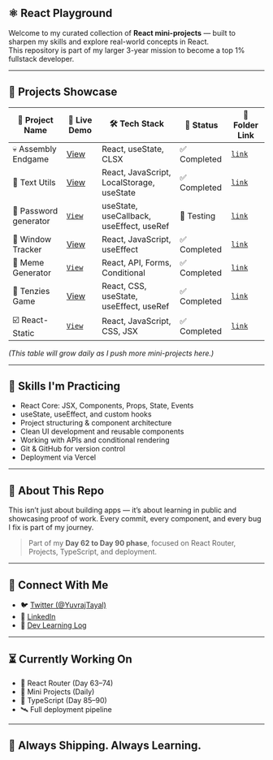 ## ⚛️ React Playground

Welcome to my curated collection of **React mini-projects** — built to sharpen my skills and explore real-world concepts in React.  
This repository is part of my larger 3-year mission to become a top 1% fullstack developer.

---
## 🚀 Projects Showcase

| 📁 Project Name | 🔗 Live Demo | 🛠️ Tech Stack | 📌 Status |📁 Folder Link |
|----------------|--------------|----------------|------------|------------|
| 💀 Assembly Endgame| [View](https://assembly-endgame-theta.vercel.app/)  | React, useState, CLSX | ✅ Completed | [`link`](./assembly-endgame) |
| 📃 Text Utils | [View](https://front-end-projects-theta.vercel.app/) | React, JavaScript, LocalStorage, useState | ✅ Completed | [`link`](./text-utils) |
| 🔑 Password generator | [`View`](https://password-generator-kappa-blond.vercel.app/) |  useState, useCallback, useEffect, useRef  | 🧪 Testing |[`link`](./password-generator) |
| 📏 Window Tracker | [View](https://window-width.vercel.app/) | React, JavaScript, useEffect | ✅ Completed | [`link`](./window-width) |
| 💬 Meme Generator | [`View`](https://meme-generator-smoky-phi.vercel.app/) | React, API, Forms, Conditional | ✅ Completed | [`link`](./meme-generator) |
| 🎲 Tenzies Game | [View](https://tenzies-game-steel.vercel.app/) | React, CSS, useState, useEffect, useRef | ✅ Completed | [`link`](./tenzies-game) |
| ☑️ React-Static | [`View`](https://react-static-lovat.vercel.app/) | React, JavaScript, CSS, JSX | ✅ Completed | [`link`](./react-static) | 

_(This table will grow daily as I push more mini-projects here.)_
<!-- 🧪 Testing
🚧 In Progress -->
---

## 🧠 Skills I'm Practicing

- React Core: JSX, Components, Props, State, Events
- useState, useEffect, and custom hooks
- Project structuring & component architecture
- Clean UI development and reusable components
- Working with APIs and conditional rendering
- Git & GitHub for version control
- Deployment via Vercel

---

## 📌 About This Repo

This isn’t just about building apps — it’s about learning in public and showcasing proof of work. Every commit, every component, and every bug I fix is part of my journey.

> Part of my **Day 62 to Day 90 phase**, focused on React Router, Projects, TypeScript, and deployment.

---

## 🧵 Connect With Me

- 🐦 [Twitter (@YuvrajTayal)](https://x.com/YuvrajTayal)
- 💼 [LinkedIn](https://www.linkedin.com/in/yuvraj-tayal-7a3a48356/)
- 📓 [Dev Learning Log](https://github.com/YuvrajTayal1202/dev-learning-journey)

---

## ⏳ Currently Working On

- 🧩 React Router (Day 63–74)
- 🔨 Mini Projects (Daily)
- 🧠 TypeScript (Day 85–90)
- 🛰️ Full deployment pipeline

---

## 🏁 Always Shipping. Always Learning.
